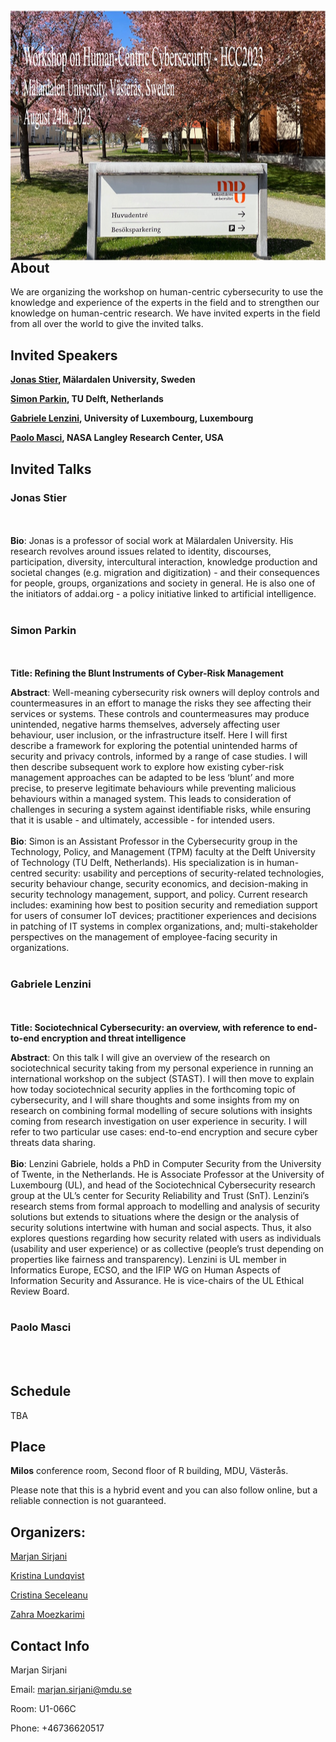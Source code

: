 <!--
<meta charset="utf-8">
<meta http-equiv="refresh" content="0; URL=https://HCC2023.github.io/{{ https://zmoez.github.io/HCC2023.github.io/ }}">
<meta http-equiv="refresh" content="0; URL=https://HCC2023.github.io">
-->


<!--
<img src="./HCC2023-2.png" align="left" height="400" width="1024" >

<img src="./HCC2023-3.png" align="left" height="400" width="1024" >
-->

<img src="./HCC2023-MDU.jpg" align="left" height="400" width="1024" >

<!-- <a href="url"><img src="./IMG_0898.jpg" align="left" height="48" width="48" opacity="0.5";></a> -->





<!--
# HCC2023

**Workshop on Human Centric Cybersecurity HCC2023**

**[Mälardalen University](https://www.mdu.se/en/malardalen-university), Västerås, Sweden**

**August 24th, 2023**
-->

## About
We are organizing the workshop on human-centric cybersecurity to use the knowledge and experience of the experts in the field and to strengthen our knowledge on human-centric research. 
We have invited experts in the field from all over the world to give the invited talks.

## Invited Speakers
<!-- FIXME Check the links -->

**[Jonas Stier](https://www.mdu.se/staff?id=jsr03), Mälardalen University, Sweden**

**[Simon Parkin](https://www.tudelft.nl/staff/s.e.parkin/?cHash=ef8a6923cb175152ae46a2749ee95259), TU Delft, Netherlands** 

**[Gabriele Lenzini](https://irisc-lab.uni.lu/gabriele-lenzini/), University of Luxembourg, Luxembourg**

**[Paolo Masci](https://www.nianet.org/directory/research-staff/paolo-masci/), NASA Langley Research Center, USA**

## Invited Talks


<h3>Jonas Stier</h3>
<br /> 
<br /> 
<b>Bio</b>: Jonas is a professor of social work at Mälardalen University. His research revolves around issues related to identity, discourses, participation, diversity, intercultural interaction, knowledge production and societal changes (e.g. migration and digitization) - and their consequences for people, groups, organizations and society in general. He is also one of the initiators of addai.org - a policy initiative linked to artificial intelligence.
<br /> 
<br /> 
<h3>Simon Parkin</h3> 
<br /> <br /> 
<b>Title: Refining the Blunt Instruments of Cyber-Risk Management</b>
<br /> 

<b>Abstract</b>: Well-meaning cybersecurity risk owners will deploy controls and countermeasures in an effort to manage the risks they see affecting their services or systems. These controls and countermeasures may produce unintended, negative harms themselves, adversely affecting user behaviour, user inclusion, or the infrastructure itself. Here I will first describe a framework for exploring the potential unintended harms of security and privacy controls, informed by a range of case studies. I will then describe subsequent work to explore how existing cyber-risk management approaches can be adapted to be less ‘blunt’ and more precise, to preserve legitimate behaviours while preventing malicious behaviours within a managed system. This leads to consideration of challenges in securing a system against identifiable risks, while ensuring that it is usable - and ultimately, accessible - for intended users.
<br /> <br /> 
<b>Bio</b>: Simon is an Assistant Professor in the Cybersecurity group in the Technology, Policy, and Management (TPM) faculty at the Delft University of Technology (TU Delft, Netherlands). His specialization is in human-centred security: usability and perceptions of security-related technologies, security behaviour change, security economics, and decision-making in security technology management, support, and policy. Current research includes: examining how best to position security and remediation support for users of consumer IoT devices; practitioner experiences and decisions in patching of IT systems in complex organizations, and; multi-stakeholder perspectives on the management of employee-facing security in organizations.
<br /> 
<br /> 
<h3>Gabriele Lenzini</h3>
<br /> <br /> 
<b>Title: Sociotechnical Cybersecurity: an overview, with reference to end-to-end encryption and threat intelligence</b>
<br /> 
 
<b>Abstract</b>: On this talk I will give an overview of the research on sociotechnical security taking from my personal experience in running an international workshop on the subject (STAST). I will then move to explain how today sociotechnical security applies in the forthcoming topic of cybersecurity, and I will share thoughts and some insights from my on research on combining formal modelling of secure solutions with insights coming from research investigation on user experience in security. I will refer to two particular use cases: end-to-end encryption and secure cyber threats data sharing.
<br /> <br /> 
<b>Bio</b>: Lenzini Gabriele, holds a PhD in Computer Security from the University of Twente, in the Netherlands. He is Associate Professor at the University of Luxembourg (UL), and head of the Sociotechnical Cybersecurity research group at the UL’s center for Security Reliability and Trust (SnT).
Lenzini’s research stems from formal approach to modelling and analysis of security solutions but extends to situations where the design or the analysis of security solutions intertwine with human and social aspects. Thus, it also explores questions regarding how security related with users as individuals (usability and user experience) or as collective (people’s trust depending on properties like fairness and transparency). Lenzini is UL member in Informatics Europe, ECSO, and the IFIP WG on Human Aspects of Information Security and Assurance. He is vice-chairs of the UL Ethical Review Board.
<br /> 
<br /> 
<h3>Paolo Masci</h3>
<br /> 

<br /> 

 



<!--
<img src="./SimonParkin.jpeg" align="left" height="90" width="90" >

#### [Simon Parkin](https://www.tudelft.nl/staff/s.e.parkin/?cHash=ef8a6923cb175152ae46a2749ee95259), TU Delft 
**Title:** TBA

<br /> 


**Abstract:** TBA

**Bio:** TBA


<img src="./Gabriele-Lenzini.png" align="left" height="90" width="90" >

#### [Gabriele Lenzini](), University of Luxembourg
**Title:** TBA

<br /> 

**Abstract:** TBA

**Bio:** TBA


<img src="./PaoloMasci.jpeg" align="left" height="90" width="90" >

#### [Paolo Masci](https://www.nianet.org/directory/research-staff/paolo-masci/),Research Scientist and Principal AssociateFrom NASA Langley Research Center
**Title:** TBA

<br /> 

**Abstract:** TBA

**Bio:** TBA

-->

## Schedule
TBA

## Place
<!-- FIXME Insert teams link -->
**Milos** conference room, Second floor of R building, MDU, Västerås. 

Please note that this is a hybrid event and you can also follow online, but a reliable connection is not guaranteed.



## Organizers:
[Marjan Sirjani](http://www.es.mdu.se/staff/3242-Marjan_Sirjani)

[Kristina Lundqvist](http://www.es.mdu.se/staff/180-Kristina_Lundqvist)

[Cristina Seceleanu](http://www.es.mdu.se/staff/173-Cristina_Seceleanu)

[Zahra Moezkarimi](https://www.mdu.se/staff?id=zmi01)


## Contact Info
Marjan Sirjani

Email: marjan.sirjani@mdu.se

Room: U1-066C

Phone: +46736620517

